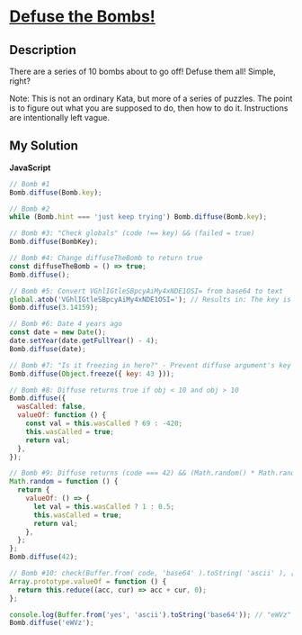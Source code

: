 # [Defuse the Bombs!](https://www.codewars.com/kata/54d558c72a5e542c0600060f)

## Description

There are a series of 10 bombs about to go off! Defuse them all! Simple, right?

Note: This is not an ordinary Kata, but more of a series of puzzles. The point is to figure out what you are supposed to do, then how to do it. Instructions are intentionally left vague.

## My Solution

**JavaScript**

```js
// Bomb #1
Bomb.diffuse(Bomb.key);

// Bomb #2
while (Bomb.hint === 'just keep trying') Bomb.diffuse(Bomb.key);

// Bomb #3: "Check globals" (code !== key) && (failed = true)
Bomb.diffuse(BombKey);

// Bomb #4: Change diffuseTheBomb to return true
const diffuseTheBomb = () => true;
Bomb.diffuse();

// Bomb #5: Convert VGhlIGtleSBpcyAiMy4xNDE1OSI= from base64 to text
global.atob('VGhlIGtleSBpcyAiMy4xNDE1OSI='); // Results in: The key is "3.14159"
Bomb.diffuse(3.14159);

// Bomb #6: Date 4 years ago
const date = new Date();
date.setYear(date.getFullYear() - 4);
Bomb.diffuse(date);

// Bomb #7: "Is it freezing in here?" - Prevent diffuse argument's key property from being changed
Bomb.diffuse(Object.freeze({ key: 43 }));

// Bomb #8: Diffuse returns true if obj < 10 and obj > 10
Bomb.diffuse({
  wasCalled: false,
  valueOf: function () {
    const val = this.wasCalled ? 69 : -420;
    this.wasCalled = true;
    return val;
  },
});

// Bomb #9: Diffuse returns (code === 42) && (Math.random() * Math.random() * Math.random() === 0.5)
Math.random = function () {
  return {
    valueOf: () => {
      let val = this.wasCalled ? 1 : 0.5;
      this.wasCalled = true;
      return val;
    },
  };
};
Bomb.diffuse(42);

// Bomb #10: check(Buffer.from( code, 'base64' ).toString( 'ascii' ), [ 1, 2, 3 ] + [ 3 ] + [ 3, 4, 5, 6, 7, 8 ] == 42);
Array.prototype.valueOf = function () {
  return this.reduce((acc, cur) => acc + cur, 0);
};

console.log(Buffer.from('yes', 'ascii').toString('base64')); // "eWVz"
Bomb.diffuse('eWVz');
```

